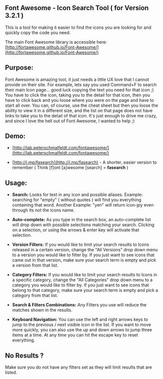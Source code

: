 Font Awesome - Icon Search Tool ( for Version 3.2.1 )
---

This is a tool for making it easier to find the icons you are looking for and quickly copy the code you need.

The main Font Awesome library is accessible here: [http://fortawesome.github.io/Font-Awesome/](http://fortawesome.github.io/Font-Awesome/)

Purpose:
---
Font Awesome is amazing tool, it just needs a little UX love that I cannot provide on their site.  For example, lets say you used Command+F to search their main Icon page... good luck copying the text you need for that icon ;) You have to click the icon, taking you to the detail for that icon, then you have to click back and you loose where you were on the page and have to start all over. You can, of course, use the cheat sheet but then you loose the ability to view it in a different size, and the list on that page does not have links to take you to the detail of that icon.  It's just enough to drive me crazy, and since I love the hell out of Font Awesome, I wanted to help ;)

Demo:
---
* [http://lab.peterschmalfeldt.com/fontawesome/](http://lab.peterschmalfeldt.com/fontawesome/)

* [http://j.mp/fasearch](http://j.mp/fasearch) - A shorter, easier version to remember ( Think [f]ont [a]wesome [search] = __fasearch__  )

Usage:
---
* __Search:__ Looks for text in any icon and possible aliases. Example: searching for "empty" ( without quotes ) will find you everything containing that word. Another Example: "yen" will return icon-jpy even through its not the icons name.

* __Auto-complete:__ As you type in the search box, an auto-complete list will drop down with possible selections matching your search.  Clicking on a selection, or using the arrows & enter key will activate that selection.

* __Version Filters:__ If you would like to limit your search results to Icons released in a certain version, change the "All Versions" drop down menu to a version you would like to filter by.  If you just want to see icons that came out in that version, make sure your search term is empty and pick a version from that list.

* __Category Filters:__ If you would like to limit your search results to Icons in a specific category, change the "All Categories" drop down menu to a category you would like to filter by.  If you just want to see icons that belong to that category, make sure your search term is empty and pick a category from that list.

* __Search & Filters Combinations:__ Any Filters you use will reduce the matches shown in the results.

* __Keyboard Navigation:__ You can use the left and right arrows keys to jump to the previous / next visible icon in the list.  If you want to move more quickly, you can also use the up and down arrows to jump three items at a time.  At any time you can hit the escape key to reset everything.

No Results ?
---
Make sure you do not have any filters set as they will limit results that are listed.
